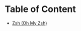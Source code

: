 # Table of Content

- [Zsh (Oh My Zsh)](https://github.com/MohAnghabo/ubuntu-quick-start/blob/master/zsh.md)


